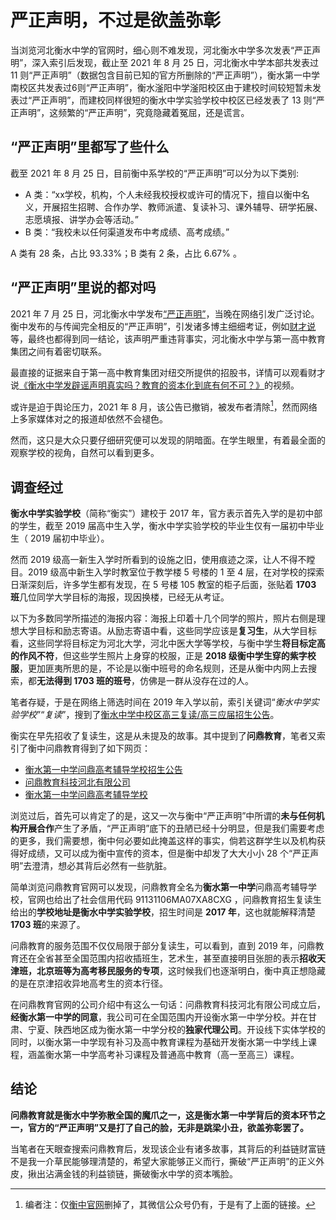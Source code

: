 # 严正声明，不过是欲盖弥彰

当浏览河北衡水中学的官网时，细心则不难发现，河北衡水中学多次发表“严正声明”，深入索引后发现，截止至 2021 年 8 月 25 日，河北衡水中学本部共发表过 11 则“严正声明”（数据包含目前已知的官方所删除的“严正声明”），衡水第一中学南校区共发表过6则“严正声明”，衡水滏阳中学滏阳校区由于建校时间较短暂未发表过“严正声明”，而建校同样很短的衡水中学实验学校中校区已经发表了 13 则“严正声明”，这频繁的“严正声明”，究竟隐藏着冤屈，还是谎言。

## “严正声明”里都写了些什么

截至 2021 年 8 月 25 日，目前衡中系学校的“严正声明”可以分为以下类别:

 - A 类：“xx学校，机构，个人未经我校授权或许可的情况下，擅自以衡中名义，开展招生招聘、合作办学、教师派遣、复读补习、课外辅导、研学拓展、志愿填报、讲学办会等活动。”
 - B 类：“我校未以任何渠道发布中考成绩、高考成绩。”

A 类有 28 条，占比 93.33%；B 类有 2 条，占比 6.67% 。

## “严正声明”里说的都对吗

2021 年 7 月 25 日，河北衡水中学发布[“严正声明”](https://mp.weixin.qq.com/s/awHJ0KPN6eosUqOhZwQ_cA
)，当晚在网络引发广泛讨论。衡中发布的与传闻完全相反的“严正声明”，引发诸多博主细细考证，例如[财才说](https://www.bilibili.com/video/BV1Eg411778q)等，最终也都得到同一结论，该声明严重违背事实，河北衡水中学与第一高中教育集团之间有着密切联系。

最直接的证据来自于第一高中教育集团对纽交所提供的招股书，详情可以观看财才说[《衡水中学发辟谣声明真实吗？教育的资本化到底有何不可？》](https://www.bilibili.com/video/BV1Xg411j7NQ)的视频。

或许是迫于舆论压力，2021 年 8 月，该公告已撤销，被发布者清除[^1]，然而网络上多家媒体对之的报道却依然不会褪色。

然而，这只是大众只要仔细研究便可以发现的阴暗面。在学生眼里，有着最全面的观察学校的视角，自然可以看到更多。

## 调查经过

**衡水中学实验学校**（简称“衡实”）建校于 2017 年，官方表示首先入学的是初中部的学生，截至 2019 届高中生入学，衡水中学实验学校的毕业生仅有一届初中毕业生（ 2019 届初中毕业）。

然而 2019 级高一新生入学时所看到的设施之旧，使用痕迹之深，让人不得不瞠目。2019 级高中新生入学时教室位于教学楼 5 号楼的 1 至 4 层，在对学校的探索日渐深刻后，许多学生都有发现，在 5 号楼 105 教室的柜子后面，张贴着 **1703 班**几位同学大学目标的海报，现因换楼，已经无从考证。

以下为多数同学所描述的海报内容：海报上印着十几个同学的照片，照片右侧是理想大学目标和励志寄语。从励志寄语中看，这些同学应该是**复习生**，从大学目标看，这些同学将目标定为河北大学，河北中医大学等学校，与衡中学生**将目标定高的作风不符**，但这些学生照片上身穿的校服，正是 **2018 级衡中学生穿的紫字校服**，更加匪夷所思的是，不论是以衡中班号的命名规则，还是从衡中内网上去搜索，都**无法得到 1703 班的班号**，仿佛是一群从没存在过的人。

笔者存疑，于是在网络上筛选时间在 2019 年入学以前，索引关键词“*衡水中学实验学校*”“*复读*”，搜到了[衡水中学中校区高三复读/高三应届招生公告](https://www.sohu.com/a/148151780_810295)。

衡实在早先招收了复读生，这是从未提及的故事。其中提到了**问鼎教育**，笔者又索引了衡中问鼎教育得到了如下网页：

 - [衡水第一中学问鼎高考辅导学校招生公告](http://www.zyhzedu.com.cn/index.php?m=Home&c=News&a=details&id=48&j=1)
 - [问鼎教育科技河北有限公司](http://www.zyhzedu.cn/index.php?m=Home&c=Index&a=index)
 - [衡水第一中学问鼎高考辅导学校](http://www.zyhzedu.com.cn/)

浏览过后，首先可以肯定了的是，这又一次与衡中“严正声明”中所谓的**未与任何机构开展合作**产生了矛盾，“严正声明”底下的丑陋已经十分明显，但是我们需要考虑的更多，我们需要想，衡中何必要如此掩盖这样的事实，倘若这群学生以及机构获得好成绩，又可以成为衡中宣传的资本，但是衡中却发了大大小小 28 个“严正声明”去澄清，想必其背后必然有一些肮脏。

简单浏览问鼎教育官网可以发现，问鼎教育全名为**衡水第一中学**问鼎高考辅导学校，官网也给出了社会信用代码 91131106MA07XA8CXG ，问鼎教育招生复读生给出的**学校地址是衡水中学实验学校**，招生时间是 **2017 年**，这也就能解释清楚 **1703 班**的来源了。

问鼎教育的服务范围不仅仅局限于部分复读生，可以看到，直到 2019 年，问鼎教育还在全省甚至全国范围内招收插班生，艺术生，甚至直接明目张胆的表示**招收天津班，北京班等为高考移民服务的专项**，这时候我们也逐渐明白，衡中真正想隐藏的是在京津招收异地高考生的资本行径。

在问鼎教育官网的公司介绍中有这么一句话：问鼎教育科技河北有限公司成立后，**经衡水第一中学的同意**，我公司可在全国范围内开设衡水第一中学分校。并在甘肃、宁夏、陕西地区成为衡水第一中学分校的**独家代理公司**。开设线下实体学校的同时，以衡水第一中学现有补习及高中教育课程为基础开发衡水第一中学线上课程，涵盖衡水第一中学高考补习课程及普通高中教育（高一至高三）课程。

## 结论

**问鼎教育就是衡水中学弥散全国的魔爪之一，这是衡水第一中学背后的资本环节之一，官方的“严正声明”又是打了自己的脸，无非是跳梁小丑，欲盖弥彰罢了。**

当笔者在天眼查搜索问鼎教育后，发现该企业有诸多故事，其背后的利益链财富链不是我一介草民能够理清楚的，希望大家能够正义而行，撕破“严正声明”的正义外皮，揪出沾满金钱的利益锁链，撕破衡水中学的资本嘴脸。

[^1]: 编者注：仅[衡中官网](http://www.hbhszx.cn/#/)删掉了，其微信公众号仍有，于是有了上面的链接。
